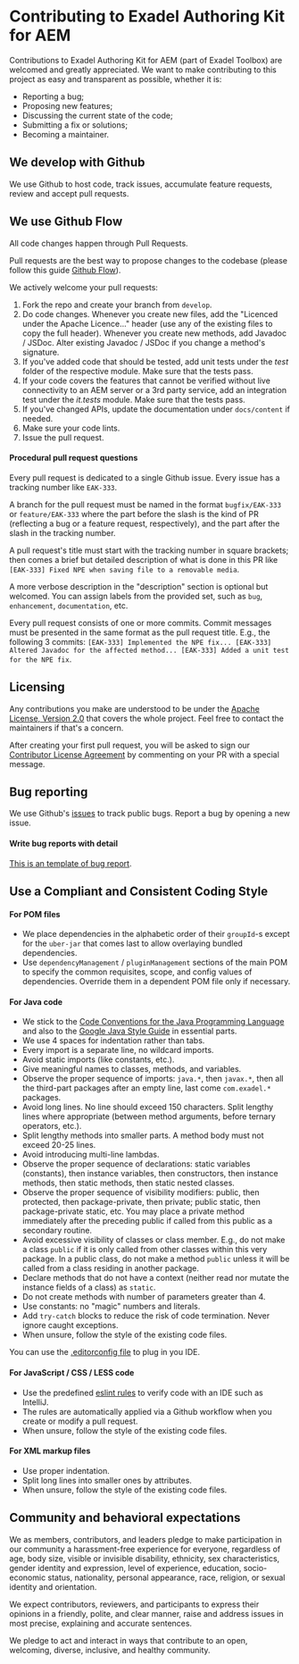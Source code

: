 # Contributing to Exadel Authoring Kit for AEM
Contributions to Exadel Authoring Kit for AEM (part of Exadel Toolbox) are welcomed and greatly appreciated. We want to make contributing to this project as easy and transparent as possible, whether it is:
- Reporting a bug;
- Proposing new features;
- Discussing the current state of the code;
- Submitting a fix or solutions;
- Becoming a maintainer.

## We develop with Github
We use Github to host code, track issues, accumulate feature requests, review and accept pull requests.

## We use Github Flow
All code changes happen through Pull Requests.

Pull requests are the best way to propose changes to the codebase (please follow this guide [Github Flow](https://guides.github.com/introduction/flow/index.html)).

We actively welcome your pull requests:
1. Fork the repo and create your branch from `develop`.
2. Do code changes. Whenever you create new files, add the "Licenced under the Apache Licence..." header (use any of the  existing files to copy the full header). Whenever you create new methods, add Javadoc / JSDoc. Alter existing Javadoc
   / JSDoc if you change a method's signature.
3. If you've added code that should be tested, add unit tests under the _test_ folder of the respective module. Make sure that the tests pass.
4. If your code covers the features that cannot be verified without live connectivity to an AEM server or a 3rd party service, add an integration test under the _it.tests_ module. Make sure that the tests pass.
5. If you've changed APIs, update the documentation under `docs/content` if needed.
6. Make sure your code lints.
7. Issue the pull request.

#### Procedural pull request questions

Every pull request is dedicated to a single Github issue. Every issue has a tracking number like `EAK-333`.

A branch for the pull request must be named in the format `bugfix/EAK-333` or `feature/EAK-333` where the part before the slash is the kind of PR (reflecting a bug or a feature request, respectively), and the part after the slash in the tracking number.

A pull request's title must start with the tracking number in square brackets; then comes a brief but detailed description of what is done in this PR like `[EAK-333] Fixed NPE when saving file to a removable media`.

A more verbose description in the "description" section is optional but welcomed. You can assign labels from the provided set, such as `bug`, `enhancement`, `documentation`, etc.

Every pull request consists of one or more commits. Commit messages must be presented in the same format as the pull request title. E.g., the following 3 commits: `[EAK-333] Implemented the NPE fix... [EAK-333] Altered Javadoc for the affected method... [EAK-333] Added a unit test for the NPE fix`.

## Licensing
Any contributions you make are understood to be under the  [Apache License, Version 2.0](http://www.apache.org/licenses/LICENSE-2.0) that covers the whole project. Feel free to contact the maintainers if that's a concern.

After creating your first pull request, you will be asked to sign our [Contributor License Agreement](CLA.md) by commenting on your PR with a special message.

## Bug reporting
We use Github's [issues](https://github.com/exadel-inc/etoolbox-authoring-kit/issues) to track public bugs.
Report a bug by opening a new issue.

#### Write bug reports with detail
[This is an template of bug report](https://github.com/exadel-inc/repository-template/blob/main/.github/ISSUE_TEMPLATE/bug_report.md).

## Use a Compliant and Consistent Coding Style

#### For POM files

* We place dependencies in the alphabetic order of their `groupId`-s except for the `uber-jar` that comes last to allow overlaying bundled dependencies.
* Use `dependencyManagement` / `pluginManagement` sections of the main POM to specify the common requisites, scope, and config values of dependencies. Override them in a dependent POM file only if necessary.

#### For Java code

* We stick to the [Code Conventions for the Java Programming Language](https://www.oracle.com/java/technologies/javase/codeconventions-contents.html) and also to the [Google Java Style Guide](https://google.github.io/styleguide/javaguide.html) in essential parts.
* We use 4 spaces for indentation rather than tabs.
* Every import is a separate line, no wildcard imports.
* Avoid static imports (like constants, etc.).
* Give meaningful names to classes, methods, and variables.
* Observe the proper sequence of imports: `java.*`, then `javax.*`, then all the third-part packages after an empty line, last come `com.exadel.*` packages.
* Avoid long lines. No line should exceed 150 characters. Split lengthy lines where appropriate (between method arguments, before ternary operators, etc.).
* Split lengthy methods into smaller parts. A method body must not exceed 20-25 lines.
* Avoid introducing multi-line lambdas.
* Observe the proper sequence of declarations: static variables (constants), then instance variables, then constructors, then instance methods, then static methods, then static nested classes.
* Observe the proper sequence of visibility modifiers: public, then protected, then package-private, then private; public static, then package-private static, etc. You may place a private method immediately after the preceding public if called from this public as a secondary routine.
* Avoid excessive visibility of classes or class member. E.g., do not make a class `public` if it is only called from other classes within this very package. In a public class, do not make a method `public` unless it will be called from a class residing in another package.
* Declare methods that do not have a context (neither read nor mutate the instance fields of a class) as `static`.
* Do not create methods with number of parameters greater than 4.
* Use constants: no "magic" numbers and literals.
* Add `try-catch` blocks to reduce the risk of code termination. Never ignore caught exceptions.
* When unsure, follow the style of the existing code files.

You can use the [.editorconfig file](https://github.com/exadel-inc/etoolbox-authoring-kit/blob/master/.editorconfig) to plug in you IDE.

#### For JavaScript / CSS / LESS code

* Use the predefined [eslint rules](https://github.com/exadel-inc/etoolbox-authoring-kit/blob/master/ui.apps/.eslintrc.json) to verify code with an IDE such as IntelliJ.
* The rules are automatically applied via a Github workflow when you create or modify a pull request.
* When unsure, follow the style of the existing code files.

#### For XML markup files

* Use proper indentation.
* Split long lines into smaller ones by attributes.
* When unsure, follow the style of the existing code files.

## Community and behavioral expectations

We as members, contributors, and leaders pledge to make participation in our community a harassment-free experience for everyone, regardless of age, body size, visible or invisible disability, ethnicity, sex characteristics, gender identity and expression, level of experience, education, socio-economic status, nationality, personal appearance, race, religion, or sexual identity and orientation.

We expect contributors, reviewers, and participants to express their opinions in a friendly, polite, and clear manner, raise and address issues in most precise, explaining and accurate sentences.

We pledge to act and interact in ways that contribute to an open, welcoming, diverse, inclusive, and healthy community.
